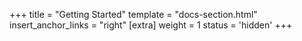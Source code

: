+++
title = "Getting Started"
template = "docs-section.html"
insert_anchor_links = "right"
[extra]
weight = 1
status = 'hidden'
+++
